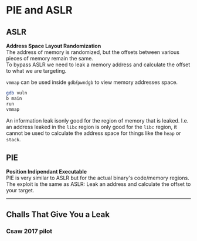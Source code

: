 # PIE and ASLR

## ASLR

**Address Space Layout Randomization**  
The address of memory is randomized, but the offsets between various pieces of memory remain the same.  
To bypass ASLR we need to leak a memory address and calculate the offset to what we are targeting.  

`vmmap` can be used inside `gdb`/`pwndgb` to view memory addresses space.  
```bash
gdb vuln
b main
run
vmmap
```

An information leak isonly good for the region of memory that is leaked.
I.e. an address leaked in the `libc` region is only good for the `libc` region, it cannot be used to calculate the address space for things like the `heap` or `stack`.  

## PIE

**Position Indipendant Executable**  
PIE is very similar to ASLR but for the actual binary's code/memory regions.  
The exploit is the same as ASLR: Leak an address and calculate the offset to your target.  


---

## Challs That Give You a Leak

### Csaw 2017 pilot
